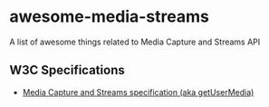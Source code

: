# awesome-media-streams
A list of awesome things related to Media Capture and Streams API

## W3C Specifications

* [Media Capture and Streams specification (aka getUserMedia)](https://w3c.github.io/mediacapture-main/)
